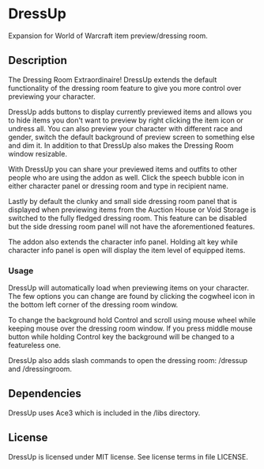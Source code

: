 # DressUp
Expansion for World of Warcraft item preview/dressing room.

## Description
The Dressing Room Extraordinaire! DressUp extends the default functionality of the dressing room feature to give you more control over previewing your character.

DressUp adds buttons to display currently previewed items and allows you to hide items you don't want to preview by right clicking the item icon or undress all. You can also preview your character with different race and gender, switch the default background of preview screen to something else and dim it. In addition to that DressUp also makes the Dressing Room window resizable.

With DressUp you can share your previewed items and outfits to other people who are using the addon as well. Click the speech bubble icon in either character panel or dressing room and type in recipient name.

Lastly by default the clunky and small side dressing room panel that is displayed when previewing items from the Auction House or Void Storage is switched to the fully fledged dressing room. This feature can be disabled but the side dressing room panel will not have the aforementioned features.

The addon also extends the character info panel. Holding alt key while character info panel is open will display the item level of equipped items.

### Usage
DressUp will automatically load when previewing items on your character. The few options you can change are found by clicking the cogwheel icon in the bottom left corner of the dressing room window.

To change the background hold Control and scroll using mouse wheel while keeping mouse over the dressing room window. If you press middle mouse button while holding Control key the background will be changed to a featureless one.

DressUp also adds slash commands to open the dressing room: /dressup and /dressingroom.

## Dependencies
DressUp uses Ace3 which is included in the /libs directory.

## License
DressUp is licensed under MIT license. See license terms in file LICENSE.
